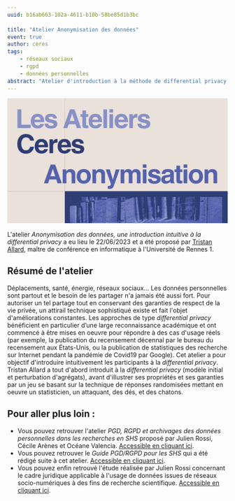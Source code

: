 ```yaml
---
uuid: b16ab663-102a-4611-b10b-58be85d1b3bc

title: "Atelier Anonymisation des données"
event: true
author: ceres
tags:
    - réseaux sociaux
    - rgpd
    - données personnelles
abstract: "Atelier d'introduction à la méthode de differential privacy pour utiliser des données personnelles en recherche, animé par Tristan Allard."
---
```


![](atelier_anonymisation.png)

L'atelier _Anonymisation des données, une introduction intuitive à la differential privacy_ a eu lieu le 22/06/2023 et a été proposé par [Tristan Allard](https://people.irisa.fr/Tristan.Allard/), maître de conférence en informatique à l'Université de Rennes 1. 

## Résumé de l'atelier

Déplacements, santé, énergie, réseaux sociaux... Les données personnelles sont partout et le besoin de les partager n'a jamais été aussi fort. Pour autoriser un tel partage tout en conservant des garanties de respect de la vie privée, un attirail technique sophistiqué existe et fait l'objet d'améliorations constantes. Les approches de type *differential privacy* bénéficient en particulier d’une large reconnaissance académique et ont commencé à être mises en oeuvre pour répondre à des cas d'usage réels (par exemple, la publication du recensement décennal par le bureau du recensement aux États-Unis, ou la publication de statistiques des recherche sur Internet pendant la pandémie de Covid19 par Google). Cet atelier a pour objectif d'introduire intuitivement les participants à la *differential privacy*. Tristan Allard a tout d'abord introduit à la *differential privacy* (modèle initial et perturbation d'agrégats), avant d'illustrer ses propriétés et ses garanties par un jeu se basant sur la technique de réponses randomisées mettant en oeuvre un statisticien, un attaquant, des dés, et des chatons.

## Pour aller plus loin :
- Vous pouvez retrouver l'atelier _PGD, RGPD et archivages des données personnelles dans les recherches en SHS_ proposé par Julien Rossi, Cécile Arènes et Océane Valencia. [Accessible en cliquant ici](https://ceres.sorbonne-universite.fr/ateliers/2021-11-19_pgd_rgpd_donnees_personnelles/).
- Vous pouvez retrouver le _Guide PGD/RGPD pour les SHS_ qui a été rédigé suite à cet atelier. [Accessible en cliquant ici](https://ceres.sorbonne-universite.fr/articles/2022-03-15_pgd_rgpd_reponses_aux_questions/).
- Vous pouvez enfin retrouvé l'étude réalisée par Julien Rossi concernant le cadre juridique applicable à l'usage de données issues de réseaux socio-numériques à des fins de recherche scientifique. [Accessible en cliquant ici](https://ceres.sorbonne-universite.fr/articles/2023-05-09_rapport_shs_sous_contraintes/).